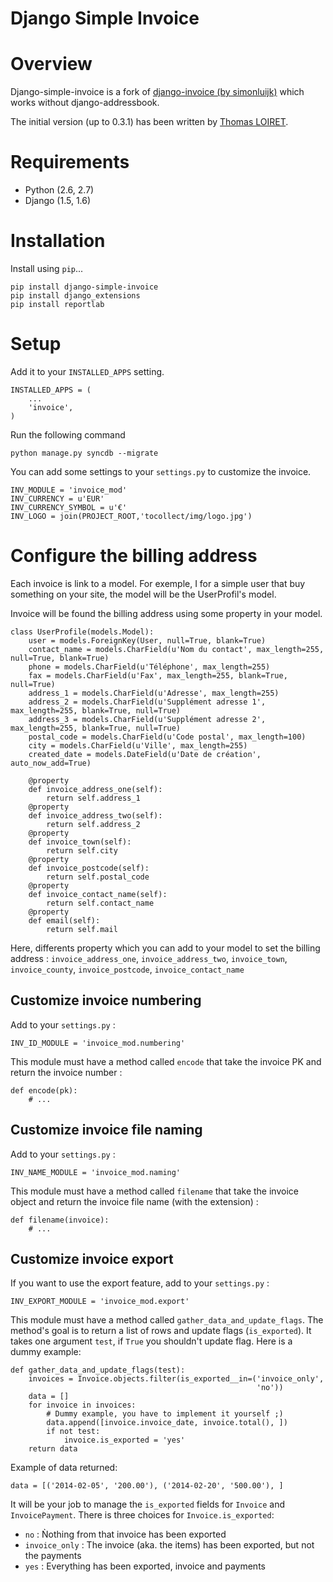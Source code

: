 Django Simple Invoice
==============

# Overview

Django-simple-invoice is a fork of [django-invoice (by simonluijk)](https://github.com/simonluijk/django-invoice "django-invoice (by simonluijk)") which works without django-addressbook.

The initial version (up to 0.3.1) has been written by [Thomas LOIRET](https://bitbucket.org/tloiret "Thomas LOIRET").

# Requirements

* Python (2.6, 2.7)
* Django (1.5, 1.6)

# Installation

Install using `pip`...

    pip install django-simple-invoice
    pip install django_extensions
    pip install reportlab

# Setup

Add it to your `INSTALLED_APPS` setting.

    INSTALLED_APPS = (
        ...
        'invoice',
    )

Run the following command

	python manage.py syncdb --migrate

You can add some settings to your `settings.py` to customize the invoice.

	INV_MODULE = 'invoice_mod'
	INV_CURRENCY = u'EUR'
	INV_CURRENCY_SYMBOL = u'€'
	INV_LOGO = join(PROJECT_ROOT,'tocollect/img/logo.jpg')

# Configure the billing address

Each invoice is link to a model. For exemple, I for a simple user that buy something on your site, the model will be the UserProfil's model.

Invoice will be found the billing address using some property in your model.

	class UserProfile(models.Model):
    	user = models.ForeignKey(User, null=True, blank=True)
    	contact_name = models.CharField(u'Nom du contact', max_length=255, null=True, blank=True)
    	phone = models.CharField(u'Téléphone', max_length=255)
    	fax = models.CharField(u'Fax', max_length=255, blank=True, null=True)
       	address_1 = models.CharField(u'Adresse', max_length=255)
    	address_2 = models.CharField(u'Supplément adresse 1', max_length=255, blank=True, null=True)
    	address_3 = models.CharField(u'Supplément adresse 2', max_length=255, blank=True, null=True)
    	postal_code = models.CharField(u'Code postal', max_length=100)
    	city = models.CharField(u'Ville', max_length=255)
    	created_date = models.DateField(u'Date de création', auto_now_add=True)

    	@property
    	def invoice_address_one(self):
    	    return self.address_1
    	@property
    	def invoice_address_two(self):
        	return self.address_2
    	@property
    	def invoice_town(self):
    	    return self.city
    	@property
    	def invoice_postcode(self):
    		return self.postal_code
        @property
        def invoice_contact_name(self):
            return self.contact_name
        @property
        def email(self):
            return self.mail

Here, differents property which you can add to your model to set the billing address :
`invoice_address_one`, `invoice_address_two`, `invoice_town`, `invoice_county`, `invoice_postcode`, `invoice_contact_name`


## Customize invoice numbering

Add to your `settings.py` :

    INV_ID_MODULE = 'invoice_mod.numbering'

This module must have a method called `encode` that take the invoice PK and return the invoice number :

    def encode(pk):
        # ...

## Customize invoice file naming

Add to your `settings.py` :

    INV_NAME_MODULE = 'invoice_mod.naming'

This module must have a method called `filename` that take the invoice object and return the invoice file name (with the extension) :

    def filename(invoice):
        # ...


## Customize invoice export

If you want to use the export feature, add to your `settings.py` :

    INV_EXPORT_MODULE = 'invoice_mod.export'

This module must have a method called `gather_data_and_update_flags`. The method's goal is to return a list of rows and update flags (`is_exported`). It takes one argument `test`, if `True` you shouldn't update flag. Here is a dummy example:

    def gather_data_and_update_flags(test):
        invoices = Invoice.objects.filter(is_exported__in=('invoice_only',
                                                           'no'))
        data = []
        for invoice in invoices:
            # Dummy example, you have to implement it yourself ;)
            data.append([invoice.invoice_date, invoice.total(), ])
            if not test:
                invoice.is_exported = 'yes'
        return data

Example of data returned:

    data = [('2014-02-05', '200.00'), ('2014-02-20', '500.00'), ]

It will be your job to manage the `is_exported` fields for `Invoice` and `InvoicePayment`. There is three choices for `Invoice.is_exported`:
- `no` : Ǹothing from that invoice has been exported
- `invoice_only` : The invoice (aka. the items) has been exported, but not the payments
- `yes` : Everything has been exported, invoice and payments

